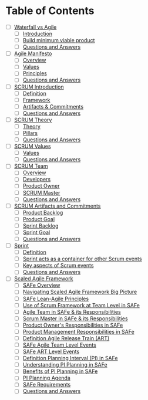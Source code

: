 

# Table of Contents

- [ ] [Waterfall vs Agile](./01_Waterfall-vs-Agile/README.md)
  - [ ] [Introduction](./01_Waterfall-vs-Agile/01_Introduction.md)
  - [ ] [Build minimum viable product](./01_Waterfall-vs-Agile/02_Build-Minimum-Viable-Product.md)
  - [ ] [Questions and Answers](./01_Waterfall-vs-Agile/03_QA.md)
- [ ] [Agile Manifesto](./02_Agile-Manifesto/README.md)
  - [ ] [Overview](./02_Agile-Manifesto/01_Overview.md)
  - [ ] [Values](./02_Agile-Manifesto/02_Values.md)
  - [ ] [Principles](./02_Agile-Manifesto/03_Principles.md)
  - [ ] [Questions and Answers](./02_Agile-Manifesto/04_QA.md)
- [ ] [SCRUM Introduction](./03_SCRUM/README.md)
  - [ ] [Definition](./03_SCRUM/01_Definition.md)
  - [ ] [Framework](./03_SCRUM/02_Framework.md)
  - [ ] [Artifacts & Commitments](./03_SCRUM/03_Artifacts-Commitments.md)
  - [ ] [Questions and Answers](./03_SCRUM/04_QA.md)
- [ ] [SCRUM Theory](./04_SCRUM-Theory/README.md)
  - [ ] [Theory](./04_SCRUM-Theory/01_Theory.md)
  - [ ] [Pillars](./04_SCRUM-Theory/02_Pillars.md)
  - [ ] [Questions and Answers](./04_SCRUM-Theory/03_QA.md)
- [ ] [SCRUM Values](./05_SCRUM-Values/README.md)
  - [ ] [Values](./05_SCRUM-Values/01_Values.md)
  - [ ] [Questions and Answers](./05_SCRUM-Values/02_QA.md)
- [ ] [SCRUM Team](./06_SCRUM-Team/README.md)
  - [ ] [Overview](./06_SCRUM-Team/01_Overview.md)
  - [ ] [Developers](./06_SCRUM-Team/02_Developers.md)
  - [ ] [Product Owner](./06_SCRUM-Team/03_Product-Owner.md)
  - [ ] [SCRUM Master](./06_SCRUM-Team/04_SCRUM-Master.md)
  - [ ] [Questions and Answers](./06_SCRUM-Team/05_QA.md)
- [ ] [SCRUM Artifacts and Commitments](./07_Artifacts-Commitments/README.md)
  - [ ] [Product Backlog](./07_Artifacts-Commitments/01_Backlog.md)
  - [ ] [Product Goal](./07_Artifacts-Commitments/02_Product-Backlog.md)
  - [ ] [Sprint Backlog](./07_Artifacts-Commitments/03_Spring-Backlog.md)
  - [ ] [Sprint Goal](./07_Artifacts-Commitments/04_Sprint-Goal.md)
  - [ ] [Questions and Answers](./07_Artifacts-Commitments/05_QA.md)
- [ ] [Sprint](./08_Sprint/README.md)
  - [ ] [Definition](./08_Sprint/01_Definition.md)
  - [ ] [Sprint acts as a container for other Scrum events](./08_Sprint/02_Sprint-Activities.md)
  - [ ] [Key aspects of Scrum events](./08_Sprint/03_Key-Aspects.md)
  - [ ] [Questions and Answers](./08_Sprint/04_QA.md)
- [ ] [Scaled Agile Framework](./09_SAFe/README.md)
  - [ ] [SAFe Overview](./09_SAFe/01_Overview.md)
  - [ ] [Navigating Scaled Agile Framework Big Picture](./09_SAFe/02_SAFe.md)
  - [ ] [SAFe Lean-Agile Principles](./09_SAFe/03_Principles.md)
  - [ ] [Use of Scrum Framework at Team Level in SAFe](./09_SAFe/04_Use-Scrum-in-SAFe.md)
  - [ ] [Agile Team in SAFe & its Responsibilities](./09_SAFe/05_Agile-Team-in-SAFe.md)
  - [ ] [Scrum Master in SAFe & its Responsibilities](./09_SAFe/06_Scrum-Master-in-SAFe.md)
  - [ ] [Product Owner's Responsibilities in SAFe](./09_SAFe/07_PO-SAFe.md)
  - [ ] [Product Management Responsibilities in SAFe](./09_SAFe/08_PM-SAFe.md)
  - [ ] [Definition Agile Release Train (ART)](./09_SAFe/09_ART.md)
  - [ ] [SAFe Agile Team Level Events](./09_SAFe/10_SAFe-Agile-Team-Level-Events.md)
  - [ ] [SAFe ART Level Events](./09_SAFe/11_SAFe-ART-Level-Events.md)
  - [ ] [Definition Planning Interval (PI) in SAFe](./09_SAFe/12_Planning-Interval.md)
  - [ ] [Understanding PI Planning in SAFe](./09_SAFe/13_Understanding-PI.md)
  - [ ] [Benefits of PI Planning in SAFe](./09_SAFe/14_Benefits-PI-Planning.md)
  - [ ] [PI Planning Agenda](./09_SAFe/15_PI-Planning-Agenda.md)
  - [ ] [SAFe Requirements](./09_SAFe/16_Requirements.md)
  - [ ] [Questions and Answers](./09_SAFe/17_QA.md)